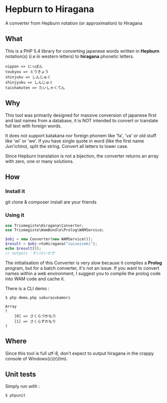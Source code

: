 # Hepburn to Hiragana

A converter from Hepburn notation (or approximation) to Hiragana

## What

This is a PHP 5.4 library for converting japanese words written in **Hepburn** notation(s) 
(i.e in western letters) to **hiragana** phonetic letters.

```
nippon => にっぽん
toukyou => とうきょう
shinjuku => しんじゅく
shinjyuku => しんじゅく
taishakuten => たいしゃくてん
```

## Why

This tool was primarily designed for massive conversion of japanese first and last names from
a database, it is NOT intended to convert or translate full text with foreign words.

It does not support katakana nor foreign phonem like 'fa', 'va' or old stuff
like 'wi' or 'we'. If you have single quote in word (like the first name 
Jun'ichiro), split the string. Convert all letters to lower case.

Since Hepburn translation is not a bijection, the converter returns an array 
with zero, one or many solutions. 

## How

### Install it

git clone & composer install are your friends

### Using it

```php
use Trismegiste\Hiragana\Converter;
use Trismegiste\WamBundle\Prolog\WAMService;

$obj = new Converter(new WAMService());
$result = $obj->toHiragana("suiseiseki");
echo $result[0];
// outputs 'すいせいせき'
```

The initialisation of this Converter is very slow because it compiles a **Prolog**
program, but for a batch converter, it's not an issue. If you want to convert
names within a web environment, I suggest you to compile the prolog code into WAM
code and cache it.

There is a CLI demo :
```
$ php demo.php sakurazukamori

Array
(
    [0] => さくらづかもり
    [1] => さくらずかもり
)
```

## Where

Since this tool is full utf-8, don't expect to output hiragana in the crappy
console of Windows(c)(r)(tm).

## Unit tests

Simply run with :
```
$ phpunit
```